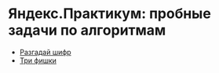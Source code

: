 # Яндекс.Практикум: пробные задачи по алгоритмам

- [Разгадай шифр](https://github.com/mxmaslin/yandex_practicum/tree/master/algorithms/test_tasks/spiral_in_matrix)
- [Три фишки](https://github.com/mxmaslin/yandex_practicum/tree/master/algorithms/test_tasks/three_chips)